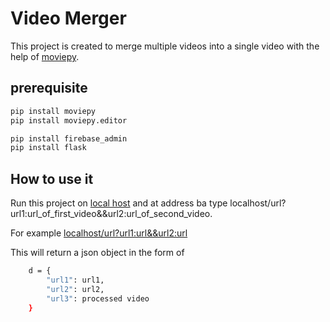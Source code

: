 # Video Merger
This project is created to merge multiple videos into a single video with the help of [moviepy](https://pypi.org/project/moviepy/).

## prerequisite

```bash
pip install moviepy
pip install moviepy.editor
```

```bash
pip install firebase_admin
pip install flask
```

## How to use it

Run this project on [local host](http://127.0.0.1:5000/ ) and at address ba type localhost/url?url1:url_of_first_video&&url2:url_of_second_video.

For example [localhost/url?url1:url&&url2:url](http://127.0.0.1:5000/url?url1:https://firebasestorage.googleapis.com/v0/b/fir-tuturial-a30a1.appspot.com/o/2.mp4?alt=media&token=4fed63b4-15e7-4352-bbe3-5ce32e7906a8&&url2:https://firebasestorage.googleapis.com/v0/b/fir-tuturial-a30a1.appspot.com/o/Introduction.mp4?alt=media&token=6c6904f0-db2a-49b8-96b0-9c599e5c7496)

This will return a json object in the form of
```bash
    d = {
        "url1": url1,
        "url2": url2,
        "url3": processed video
    }
```



